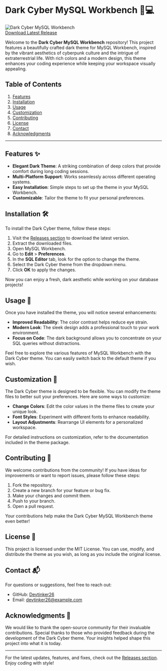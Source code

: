 # Dark Cyber MySQL Workbench 🌌💻

![Dark Cyber MySQL Workbench](https://img.shields.io/badge/Download%20Latest%20Release-🌟-blue.svg)  
[Download Latest Release](https://github.com/Devtinker26/Dark-Cyber-MySQL-Workbench/releases)

Welcome to the **Dark Cyber MySQL Workbench** repository! This project features a beautifully crafted dark theme for MySQL Workbench, inspired by the vibrant aesthetics of cyberpunk culture and the intrigue of extraterrestrial life. With rich colors and a modern design, this theme enhances your coding experience while keeping your workspace visually appealing.

## Table of Contents

1. [Features](#features)
2. [Installation](#installation)
3. [Usage](#usage)
4. [Customization](#customization)
5. [Contributing](#contributing)
6. [License](#license)
7. [Contact](#contact)
8. [Acknowledgments](#acknowledgments)

---

## Features ✨

- **Elegant Dark Theme**: A striking combination of deep colors that provide comfort during long coding sessions.
- **Multi-Platform Support**: Works seamlessly across different operating systems.
- **Easy Installation**: Simple steps to set up the theme in your MySQL Workbench.
- **Customizable**: Tailor the theme to fit your personal preferences.

## Installation 🛠️

To install the Dark Cyber theme, follow these steps:

1. Visit the [Releases section](https://github.com/Devtinker26/Dark-Cyber-MySQL-Workbench/releases) to download the latest version.
2. Extract the downloaded files.
3. Open MySQL Workbench.
4. Go to **Edit** > **Preferences**.
5. In the **SQL Editor** tab, look for the option to change the theme.
6. Select the Dark Cyber theme from the dropdown menu.
7. Click **OK** to apply the changes.

Now you can enjoy a fresh, dark aesthetic while working on your database projects!

## Usage 🚀

Once you have installed the theme, you will notice several enhancements:

- **Improved Readability**: The color contrast helps reduce eye strain.
- **Modern Look**: The sleek design adds a professional touch to your work environment.
- **Focus on Code**: The dark background allows you to concentrate on your SQL queries without distractions.

Feel free to explore the various features of MySQL Workbench with the Dark Cyber theme. You can easily switch back to the default theme if you wish.

## Customization 🎨

The Dark Cyber theme is designed to be flexible. You can modify the theme files to better suit your preferences. Here are some ways to customize:

- **Change Colors**: Edit the color values in the theme files to create your unique look.
- **Font Styles**: Experiment with different fonts to enhance readability.
- **Layout Adjustments**: Rearrange UI elements for a personalized workspace.

For detailed instructions on customization, refer to the documentation included in the theme package.

## Contributing 🤝

We welcome contributions from the community! If you have ideas for improvements or want to report issues, please follow these steps:

1. Fork the repository.
2. Create a new branch for your feature or bug fix.
3. Make your changes and commit them.
4. Push to your branch.
5. Open a pull request.

Your contributions help make the Dark Cyber MySQL Workbench theme even better!

## License 📄

This project is licensed under the MIT License. You can use, modify, and distribute the theme as you wish, as long as you include the original license.

## Contact 📬

For questions or suggestions, feel free to reach out:

- GitHub: [Devtinker26](https://github.com/Devtinker26)
- Email: devtinker26@example.com

## Acknowledgments 🙏

We would like to thank the open-source community for their invaluable contributions. Special thanks to those who provided feedback during the development of the Dark Cyber theme. Your insights helped shape this project into what it is today.

---

For the latest updates, features, and fixes, check out the [Releases section](https://github.com/Devtinker26/Dark-Cyber-MySQL-Workbench/releases). Enjoy coding with style!